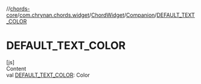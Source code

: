 //[chords-core](../../../../index.md)/[com.chrynan.chords.widget](../../index.md)/[ChordWidget](../index.md)/[Companion](index.md)/[DEFAULT_TEXT_COLOR](-d-e-f-a-u-l-t_-t-e-x-t_-c-o-l-o-r.md)



# DEFAULT_TEXT_COLOR  
[js]  
Content  
val [DEFAULT_TEXT_COLOR](-d-e-f-a-u-l-t_-t-e-x-t_-c-o-l-o-r.md): Color  



